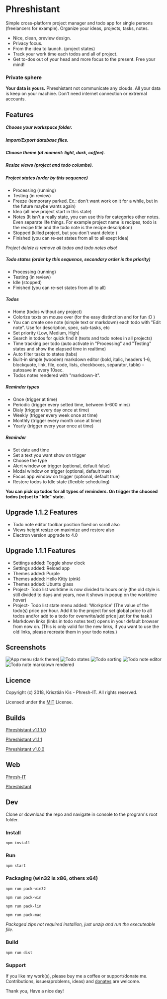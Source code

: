 # Phreshistant

Simple cross-platform project manager and todo app for single persons (freelancers for example).
Organize your ideas, projects, tasks, notes.

- Nice, clean, oreview design.
- Privacy focus.
- From the idea to launch. (project states)
- Track your work time each todos and all of project.
- Get to-dos out of your head and more focus to the present. Free your mind!


### Private sphere

**Your data is yours.**
Phreshistant not communicate any clouds. All your data is keep on your machine.
Don't need internet connection or extrernal accounts.


## Features

##### Choose your workspace folder.

##### Import/Export database files.

##### Choose theme (at moment: light, dark, coffee).

##### Resize views (project and todo columbs).

##### Project states (order by this sequence)
- Processing (running)
- Testing (in review)
- Freeze (temporary parked. Ex.: don't want work on it for a while, but in the future maybe wants again)
- Idea (all new project start in this state)
- Notes (It isn't a really state, you can use this for categories other notes. Even separate life things. For example project name is recipes, todo is the recipe title and the todo note is the recipe description)
- Stopped (killed project, but you don't want delete )
- Finished (you can re-set states from all to all exept Idea)

*Project delete is remove all todos and todo notes also!*

##### Todo states (order by this sequence, secondary order is the priority)
- Processing (running)
- Testing (in review)
- Idle (stopped)
- Finished (you can re-set states from all to all)

##### Todos
- Home (todos without any project)
- Colorize texts on mouse over (for the easy distinction and for fun :D )
- You can create one note (simple text or markdown) each todo with "Edit note". Use for description, spec, sub-tasks, etc
- Set priority (Low, Medium, High)
- Search in todos for quick find it (texts and todo notes in all projects)
- Time tracking per todo (auto activate in "Processing" and "Testing" states and show the elapsed time in realtime)
- Auto filter tasks to states (tabs)
- Built-in simple (wooden) markdown editor (bold, italic, headers 1-6, blockquote, link, file, code, lists, checkboxes, separator, table) - autosave in every 10sec.
- Todos notes rendered with "markdown-it".

##### Reminder types
- Once (trigger at time)
- Periodic (trigger every setted time, between 5-600 mins)
- Dialy (trigger every day once at time)
- Weekly (trigger every week once at time)
- Monthly (trigger every month once at time)
- Yearly (trigger every year once at time)

##### Reminder
- Set date and time
- Set a text you want show on trigger
- Choose the type
- Alert window on trigger (optional, default false)
- Modal window on trigger (optional, default true)
- Focus app window on trigger (optional, default true)
- Restore todos to Idle state (flexible scheduling)

**You can pick up todos for all types of reminders. On trigger the choosed todos (re)set to "Idle" state.**

## Upgrade 1.1.2 Features

- Todo note editor toolbar position fixed on scroll also
- Views height resize on maximize and restore also
- Electron version upgrade to 4.0

## Upgrade 1.1.1 Features

- Settings added: Toggle show clock
- Settings added: Reload app
- Themes added: Purple
- Themes added: Hello Kitty (pink)
- Themes added: Ubuntu glass
- Project- Todo list worktime is now divided to hours only (the old style is still divided to days and years, now it shows in popup on the worktime hover)
- Project- Todo list state menu added: 'Workprice'
  (The value of the todo(s) price per hour. Add it to the project for set global price to all todos and/or add to a todo for overwrite/add price just for the task.)
- Markdown links (links in todo notes text) opens in your default browser from now on. (This is only valid for the new links, if you want to use the old links, please recreate them in your todo notes.)


## Screenshots

![App menu (dark theme)](https://github.com/Phreshhh/Phreshistant/blob/master/build/screenshots/menu.jpg)
![Todo states](https://github.com/Phreshhh/Phreshistant/blob/master/build/screenshots/todo-states.jpg)
![Todo sorting](https://github.com/Phreshhh/Phreshistant/blob/master/build/screenshots/todo-sort.jpg)
![Todo note editor](https://github.com/Phreshhh/Phreshistant/blob/master/build/screenshots/todo-note-editor.jpg)
![Todo note markdown rendered](https://github.com/Phreshhh/Phreshistant/blob/master/build/screenshots/project-note-state.jpg)


## Licence
Copyright (c) 2018, Krisztián Kis - Phresh-IT. All rights reserved.

Licensed under the [MIT](https://github.com/Phreshhh/Phreshistant/blob/master/LICENSE.md) License.


## Builds
[Phreshistant v1.1.1.0](https://github.com/Phreshhh/Phreshistant/releases/tag/v1.1.1.0)

[Phreshistant v1.1.1](https://github.com/Phreshhh/Phreshistant/releases/tag/v1.1.1)

[Phreshistant v1.0.0](https://github.com/Phreshhh/Phreshistant/releases/tag/v1.0.0)


## Web

[Phresh-IT](https://phresh-it.hu/)

[Phreshistant](https://phresh-it.hu/apps/phreshistant/)


## Dev

Clone or download the repo and navigate in console to the program's root folder.

### Install

```
npm install
```

### Run

```
npm start
```


### Packaging (win32 is x86, others x64)

```
npm run pack-win32

npm run pack-win

npm run pack-lin

npm run pack-mac
```

*Packaged zips not required installion, just unzip and run the executeable file.*


### Build

```
npm run dist
```

### Support

If you like my work(s), please buy me a coffee or support/donate me. Contributions, issues(problems, ideas) and [donates](https://www.paypal.com/cgi-bin/webscr?cmd=_s-xclick&hosted_button_id=L3HSBGM4JTKEL&source=url) are welcome.

Thank you, Have a nice day!
